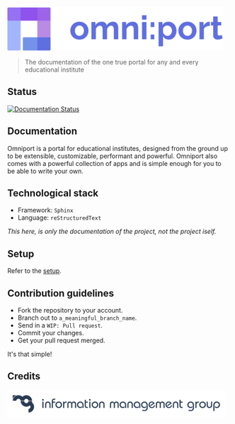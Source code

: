 <img src="readme-assets/site/wordmark.svg" height="98px" />

> The documentation of the one true portal for any and every educational institute

## Status

[![Documentation Status](https://readthedocs.org/projects/omniport/badge/?version=latest)](https://omniport.readthedocs.io/en/latest/?badge=latest)

## Documentation

Omniport is a portal for educational institutes, designed from the ground up to
be extensible, customizable, performant and powerful. Omniport also comes with 
a powerful collection of apps and is simple enough for you to be able to write
your own.

## Technological stack

- Framework: `Sphinx`
- Language: `reStructuredText`

_This here, is only the documentation of the project, not the project iself._

## Setup

Refer to the [setup](SETUP.md).

## Contribution guidelines

- Fork the repository to your account.
- Branch out to `a_meaningful_branch_name`.
- Send in a `WIP: Pull request`.
- Commit your changes.
- Get your pull request merged.

It's that simple!

## Credits

<img src="readme-assets/maintainers/wordmark.svg" height="64px" />
